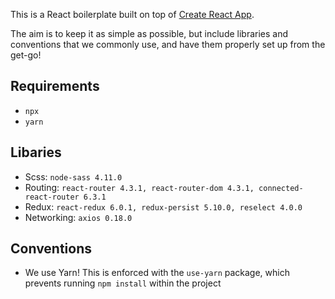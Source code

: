 This is a React boilerplate built on top of [Create React App](https://github.com/facebook/create-react-app).

The aim is to keep it as simple as possible, but include libraries and conventions that we commonly use, and have them properly set up from the get-go!

## Requirements
* `npx`
* `yarn`

## Libaries

* Scss: `node-sass 4.11.0`
* Routing: `react-router 4.3.1, react-router-dom 4.3.1, connected-react-router 6.3.1`
* Redux: `react-redux 6.0.1, redux-persist 5.10.0, reselect 4.0.0`
* Networking: `axios 0.18.0`

## Conventions

* We use Yarn! This is enforced with the `use-yarn` package, which prevents running `npm install` within the project






